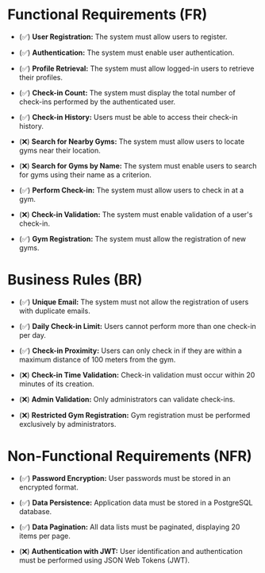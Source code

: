 # Functional Requirements (FR)
- (✅) **User Registration:** The system must allow users to register.

- (✅) **Authentication:** The system must enable user authentication.

- (✅) **Profile Retrieval:** The system must allow logged-in users to retrieve their profiles.

- (✅) **Check-in Count:** The system must display the total number of check-ins performed by the authenticated user.

- (✅) **Check-in History:** Users must be able to access their check-in history.

- (❌) **Search for Nearby Gyms:** The system must allow users to locate gyms near their location.

- (❌) **Search for Gyms by Name:** The system must enable users to search for gyms using their name as a criterion.

- (✅) **Perform Check-in:** The system must allow users to check in at a gym.

- (❌) **Check-in Validation:** The system must enable validation of a user's check-in.

- (✅) **Gym Registration:** The system must allow the registration of new gyms.


# Business Rules (BR)
- (✅) **Unique Email:** The system must not allow the registration of users with duplicate emails.

- (✅) **Daily Check-in Limit:** Users cannot perform more than one check-in per day.

- (✅) **Check-in Proximity:** Users can only check in if they are within a maximum distance of 100 meters from the gym.

- (❌) **Check-in Time Validation:** Check-in validation must occur within 20 minutes of its creation.

- (❌) **Admin Validation:** Only administrators can validate check-ins.

- (❌) **Restricted Gym Registration:** Gym registration must be performed exclusively by administrators.


# Non-Functional Requirements (NFR)
- (✅) **Password Encryption:** User passwords must be stored in an encrypted format.

- (✅) **Data Persistence:** Application data must be stored in a PostgreSQL database.

- (✅) **Data Pagination:** All data lists must be paginated, displaying 20 items per page.

- (❌) **Authentication with JWT:** User identification and authentication must be performed using JSON Web Tokens (JWT).